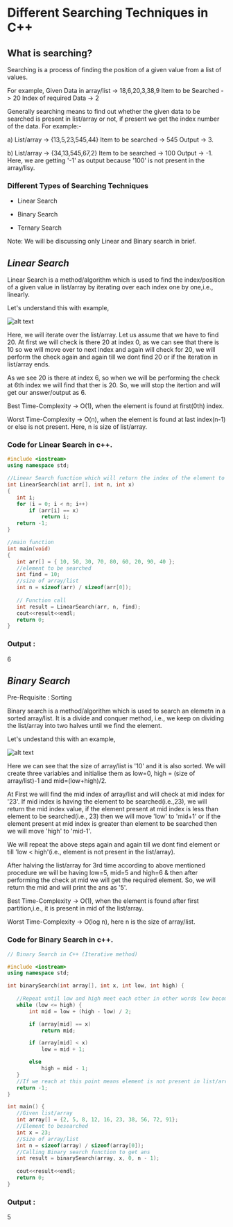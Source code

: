 # **Different Searching Techniques in C++**
## What is searching?
Searching is a process of finding the position of a given value from a list of values.

For example,
    Given Data in array/list -> 18,6,20,3,38,9
    Item to be Searched -> 20
    Index of required Data -> 2

Generally searching means to find out whether the given data to be searched is present in list/array or not, if present we get the index number of the data. For example:- 

a)
    List/array -> {13,5,23,545,44}
    Item to be searched -> 545
    Output -> 3. 

b)
    List/array -> {34,13,545,67,2}
    Item to be searched -> 100
    Output -> -1.
    Here, we are getting '-1' as output because '100' is not present in the array/lisy.

### __Different Types of Searching Techniques__

* Linear Search

* Binary Search

* Ternary Search

Note: We will be discussing only Linear and Binary search in brief.

## __*Linear Search*__
Linear Search is a method/algorithm which is used to find the index/position of a given value in list/array by iterating over each index one by one,i.e., linearly.

Let's understand this with example,

![alt text](https://media.geeksforgeeks.org/wp-content/cdn-uploads/Linear-Search.png)

Here, we will iterate over the list/array. Let us assume that we have to find 20. At first we will check is there 20 at index 0, as we can see that there is 10 so we will move over to next index and again will check for 20, we will perform the check again and again till we dont find 20 or if the iteration in list/array ends.
   
 As we see 20 is there at index 6, so when we will be performing the check at 6th index we will find that ther is 20. So, we will stop the itertion and will get our answer/output as 6.

 Best Time-Complexity -> O(1), when the element is found at first(0th) index.

 Worst Time-Complexity -> O(n), when the element is found at last index(n-1) or else is not present.
 Here, n is size of list/array.

 ### Code for Linear Search in c++.

 ```c++
#include <iostream>
using namespace std;

//Linear Search function which will return the index of the element to be searched.
int LinearSearch(int arr[], int n, int x)
{
    int i;
    for (i = 0; i < n; i++)
        if (arr[i] == x)
            return i;
    return -1;
}
 
//main function
int main(void)
{
    int arr[] = { 10, 50, 30, 70, 80, 60, 20, 90, 40 };
    //element to be searched
    int find = 10;
    //size of array/list
    int n = sizeof(arr) / sizeof(arr[0]);
   
    // Function call
    int result = LinearSearch(arr, n, find);
    cout<<result<<endl;
    return 0;
}
```
### Output : 
6

## __*Binary Search*__
Pre-Requisite : Sorting

Binary search is a method/algorithm which is used to search an elemetn in a sorted array/list. It is a divide and conquer method, i.e., we keep on dividing the list/array into two halves until we find the element.

Let's undestand this with an example,

![alt text](https://www.geeksforgeeks.org/wp-content/uploads/Binary-Search.png)

Here we can see that the size of array/list is '10' and it is also sorted. We will create three variables and initialise them as low=0, high = (size of array/list)-1 and mid=(low+high)/2.

At First we will find the mid index of array/list and will check at mid index for '23'. If mid index is having the element to be searched(i.e.,23), we will return the mid index value, if the element present at mid index is less than element to be searched(i.e., 23) then we will move 'low' to 'mid+1' or if the element present at mid index is greater than element to be searched then we will move 'high' to 'mid-1'.

We will repeat the above steps again and again till we dont find element or till 'low < high'(i.e., element is not present in the list/array).

After halving the list/array for 3rd time according to above mentioned procedure we will be having low=5, mid=5 and high=6 & then after performing the check at mid we will get the required element. So, we will return the mid and will print the ans as '5'.

Best Time-Complexity -> O(1), when the element is found after first partition,i.e., it is present in mid of the list/array.

Worst Time-Complexity -> O(log n), here n is the size of array/list.

### Code for Binary Search in c++.

 ```c++
// Binary Search in C++ (Iterative method)

#include <iostream>
using namespace std;

int binarySearch(int array[], int x, int low, int high) {
  
    //Repeat until low and high meet each other in other words low becomes greater than high
    while (low <= high) {
        int mid = low + (high - low) / 2;

        if (array[mid] == x)
            return mid;

        if (array[mid] < x)
            low = mid + 1;

        else
            high = mid - 1;
    }
    //If we reach at this point means element is not present in list/array. So, we will return'-1'.
    return -1;
}

int main() {
    //Given list/array
    int array[] = {2, 5, 8, 12, 16, 23, 38, 56, 72, 91};
    //Element to besearched
    int x = 23;
    //Size of array/list
    int n = sizeof(array) / sizeof(array[0]);
    //Calling Binary search function to get ans
    int result = binarySearch(array, x, 0, n - 1);
    
    cout<<result<<endl;
    return 0;
}
 ```

### Output : 
5